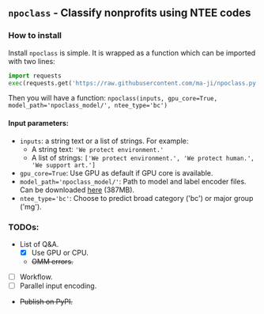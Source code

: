 `npoclass` - Classify nonprofits using NTEE codes
---

### How to install

Install `npoclass` is simple. It is wrapped as a function which can be imported with two lines:

```Python
import requests
exec(requests.get('https://raw.githubusercontent.com/ma-ji/npoclass.py').text)
```

Then you will have a function: `npoclass(inputs, gpu_core=True, model_path='npoclass_model/', ntee_type='bc')`

#### Input parameters:
- `inputs`: a string text or a list of strings. For example:
    - A string text: `'We protect environment.'`
    - A list of strings: `['We protect environment.', 'We protect human.', 'We support art.']`
- `gpu_core=True`: Use GPU as default if GPU core is available.
- `model_path='npoclass_model/'`: Path to model and label encoder files. Can be downloaded [here](https://jima.me/open/npoclass_model.zip) (387MB).
- `ntee_type='bc'`: Choose to predict broad category ('bc') or major group ('mg').

<!-- #### Output results:
- If input is a string:
- If input is a list of strings: -->


### TODOs:
- List of Q&A.
    - [x] Use GPU or CPU.
    - <s> OMM errors.</s>
- [ ] Workflow.
- [ ] Parallel input encoding.
- <s>Publish on PyPI.</s>